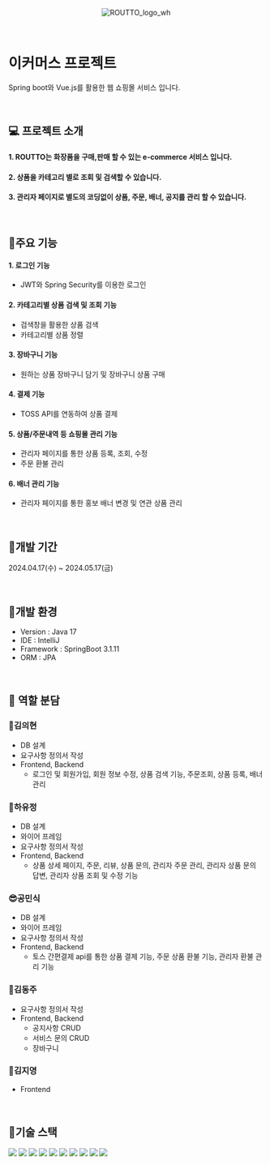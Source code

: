 <div align="center">


![ROUTTO_logo_wh](https://github.com/Bkukim/LottoTeamProject/assets/153472858/a9bb5f19-83ad-4f38-bc90-cf06d36fc4f8)
</div>

<br>

#  이커머스 프로젝트
Spring boot와 Vue.js를 활용한 웹 쇼핑몰 서비스 입니다.

<br>


## 💻 프로젝트 소개
#### 1. ROUTTO는 화장품을 구매,판매 할 수 있는 e-commerce 서비스 입니다.
#### 2. 상품을 카테고리 별로 조회 및 검색할 수 있습니다.
#### 3. 관리자 페이지로 별도의 코딩없이 상품, 주문, 배너, 공지를 관리 할 수 있습니다.

<br>

## 📌주요 기능
#### 1. 로그인 기능
 - JWT와 Spring Security를 이용한 로그인 
#### 2. 카테고리별 상품 검색 및 조회 기능
 - 검색창을 활용한 상품 검색
 - 카테고리별 상품 정렬
#### 3. 장바구니 기능
 - 원하는 상품 장바구니 담기 및 장바구니 상품 구매
#### 4. 결제 기능
 - TOSS API를 연동하여 상품 결제
#### 5. 상품/주문내역 등 쇼핑몰 관리 기능
 - 관리자 페이지를 통한 상품 등록, 조회, 수정
 - 주문 환불 관리
#### 6. 배너 관리 기능
 - 관리자 페이지를 통한 홍보 배너 변경 및 연관 상품 관리

<br>

## 📌개발 기간
2024.04.17(수) ~ 2024.05.17(금)

<br>

## 📌개발 환경
- Version : Java 17
- IDE : IntelliJ
- Framework : SpringBoot 3.1.11
- ORM : JPA

<br>

## 📌 역할 분담

### 👦김의현
* DB 설계
* 요구사항 정의서 작성
* Frontend, Backend 
  + 로그인 및 회원가입, 회원 정보 수정, 상품 검색 기능, 주문조회, 상품 등록, 배너 관리


### 👻하유정
* DB 설계
* 와이어 프레임
* 요구사항 정의서 작성
* Frontend, Backend
  + 상품 상세 페이지, 주문, 리뷰, 상품 문의, 관리자 주문 관리, 관리자 상품 문의 답변, 관리자 상품 조회 및 수정 기능
 

### 😎공민식
* DB 설계
* 와이어 프레임
* 요구사항 정의서 작성
* Frontend, Backend
  + 토스 간편결제 api를 통한 상품 결제 기능, 주문 상품 환불 기능, 관리자 환불 관리 기능

### 🐬김동주
* 요구사항 정의서 작성
* Frontend, Backend
  + 공지사항 CRUD
  + 서비스 문의 CRUD
  + 장바구니

### 🐬김지영
* Frontend

<br>

## 📌기술 스택
<img src="https://img.shields.io/badge/java-007396?style=for-the-badge&logo=OpenJDK&logoColor=white"> <img src="https://img.shields.io/badge/springboot-6DB33F?style=for-the-badge&logo=springboot&logoColor=white"/> <img src="https://img.shields.io/badge/oracle-F80000?style=for-the-badge&logo=oracle&logoColor=white"> <img src="https://img.shields.io/badge/github-181717?style=for-the-badge&logo=github&logoColor=white"/> <img src="https://img.shields.io/badge/git-F05032?style=for-the-badge&logo=git&logoColor=white"/> <img src="https://img.shields.io/badge/vue.js-4FC08D?style=for-the-badge&logo=vue.js&logoColor=white"/> <img src="https://img.shields.io/badge/html5-E34F26?style=for-the-badge&logo=html5&logoColor=white"/> <img src="https://img.shields.io/badge/css-1572B6?style=for-the-badge&logo=css3&logoColor=white"/> <img src="https://img.shields.io/badge/javascript-F7DF1E?style=for-the-badge&logo=javascript&logoColor=black"/> <img src="https://img.shields.io/badge/bootstrap-7952B3?style=for-the-badge&logo=bootstrap&logoColor=white"> 



